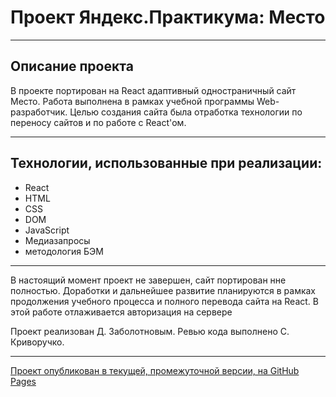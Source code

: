 ﻿# Проект Яндекс.Практикума: Место

---

## Описание проекта

В проекте портирован на React адаптивный одностраничный сайт Место. Работа выполнена в рамках учебной программы Web-разработчик. Целью создания сайта была отработка технологии по переносу сайтов и по работе с  React'ом.

---

## Технологии, использованные при реализации:

* React
* HTML
* CSS
* DOM
* JavaScript
* Медиазапросы
* методология БЭМ

---

В настоящий момент проект не завершен, сайт портирован нне полностью. Доработки и дальнейшее развитие планируются в рамках продолжения учебного процесса и полного перевода сайта на React. В этой работе отлаживается авторизация на сервере

Проект реализован Д. Заболотновым. Ревью кода выполнено С. Криворучко.

---

[Проект опубликован в текущей, промежуточной версии, на GitHub Pages](https://borrissytsch.github.io/mesto-react/ "Место на React'e")

